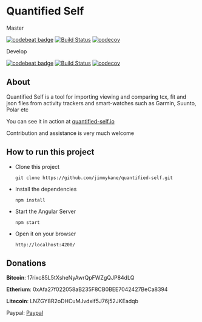 Quantified Self
==============

Master

[![codebeat badge](https://codebeat.co/badges/4f0d69e0-da87-4449-95f3-38b45075738f)](https://codebeat.co/projects/github-com-jimmykane-quantified-self-master)
[![Build Status](https://travis-ci.org/jimmykane/quantified-self.svg?branch=master)](hhttps://travis-ci.org/jimmykane/quantified-self.svg?branch=master)
[![codecov](https://codecov.io/gh/jimmykane/quantified-self/branch/master/graph/badge.svg)](https://codecov.io/gh/jimmykane/quantified-self)


Develop

[![codebeat badge](https://codebeat.co/badges/4f0d69e0-da87-4449-95f3-38b45075738f)](https://codebeat.co/projects/github-com-jimmykane-quantified-self-develop)
[![Build Status](https://travis-ci.org/jimmykane/quantified-self.svg?branch=develop)](https://travis-ci.org/jimmykane/quantified-self.svg?branch=develop)
[![codecov](https://codecov.io/gh/jimmykane/quantified-self/branch/develop/graph/badge.svg)](https://codecov.io/gh/jimmykane/quantified-self)

About
-----

Quantified Self is a tool for importing viewing and comparing tcx, fit and json files from activity trackers
and smart-watches such as Garmin, Suunto, Polar etc

You can see it in action at [quantified-self.io](https://www.quantified-self.io/)


Contribution and assistance is very much welcome

How to run this project
-----------------------

- Clone this project

  `git clone https://github.com/jimmykane/quantified-self.git`
  

- Install the dependencies

  `npm install`
  
- Start the Angular Server
  
  `npm start`
  
- Open it on your browser
 
  `http://localhost:4200/`

Donations
---------

**Bitcoin**: 17rixc85L5tXsheNyAwrQpFWZgQJP84dLQ

**Etherium**: 0xAfa27f022058aB235F8CB0BEE7042427BeCa8394

**Litecoin**: LNZGY8R2oDHCuMJvdxif5J76j52JKEadqb
    
Paypal: [Paypal](paypal.me/DKanellopoulos)
